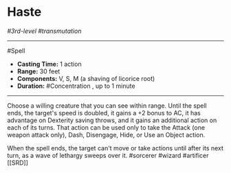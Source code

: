# Haste
*#3rd-level #transmutation*
___ 
#Spell
- **Casting Time:** 1 action
- **Range:** 30 feet
- **Components:** V, S, M (a shaving of licorice root)
- **Duration:** #Concentration , up to 1 minute
---
Choose a willing creature that you can see within range. Until the spell ends, the target's speed is doubled, it gains a +2 bonus to AC, it has advantage on Dexterity saving throws, and it gains an additional action on each of its turns. That action can be used only to take the Attack (one weapon attack only), Dash, Disengage, Hide, or Use an Object action.

When the spell ends, the target can't move or take actions until after its next turn, as a wave of lethargy sweeps over it.
#sorcerer
#wizard
#artificer
[[SRD]]
